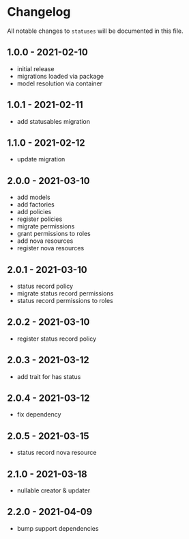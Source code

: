 # Changelog

All notable changes to `statuses` will be documented in this file.

## 1.0.0 - 2021-02-10

- initial release
- migrations loaded via package
- model resolution via container

## 1.0.1 - 2021-02-11

- add statusables migration

## 1.1.0 - 2021-02-12

- update migration

## 2.0.0 - 2021-03-10

- add models
- add factories
- add policies
- register policies
- migrate permissions
- grant permissions to roles
- add nova resources
- register nova resources

## 2.0.1 - 2021-03-10

- status record policy
- migrate status record permissions
- status record permissions to roles

## 2.0.2 - 2021-03-10

- register status record policy

## 2.0.3 - 2021-03-12

- add trait for has status

## 2.0.4 - 2021-03-12

- fix dependency

## 2.0.5 - 2021-03-15

- status record nova resource

## 2.1.0 - 2021-03-18

- nullable creator & updater

## 2.2.0 - 2021-04-09

- bump support dependencies
